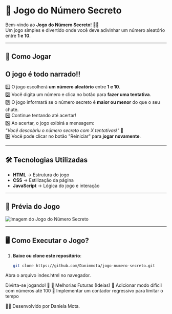 # 🎯 Jogo do Número Secreto

Bem-vindo ao **Jogo do Número Secreto**! 🔢✨  
Um jogo simples e divertido onde você deve adivinhar um número aleatório entre **1 e 10**.  

---

## 🚀 Como Jogar

## O jogo é todo narrado!!

1️⃣ O jogo escolherá **um número aleatório** entre **1 e 10**.  
2️⃣ Você digita um número e clica no botão para **fazer uma tentativa**.  
3️⃣ O jogo informará se o número secreto é **maior ou menor** do que o seu chute.  
4️⃣ Continue tentando até acertar!  
5️⃣ Ao acertar, o jogo exibirá a mensagem:  
   _"Você descobriu o número secreto com X tentativas!"_ 🎉  
6️⃣ Você pode clicar no botão "Reiniciar" para **jogar novamente**.  

---

## 🛠️ Tecnologias Utilizadas

- **HTML** → Estrutura do jogo  
- **CSS** → Estilização da página  
- **JavaScript** → Lógica do jogo e interação  

---

## 📸 Prévia do Jogo

<img src="![Jogo do Número Secreto](image-2.png)
" alt="Imagem do Jogo do Número Secreto" width="500">

---

## 🖥️ Como Executar o Jogo?

1. **Baixe ou clone este repositório**:  
   ```sh
   git clone https://github.com/Danimmota/jogo-numero-secreto.git
Abra o arquivo index.html no navegador.

Divirta-se jogando! 🚀
📌 Melhorias Futuras (Ideias)
🔹 Adicionar modo difícil com números até 100
🔹 Implementar um contador regressivo para limitar o tempo

👨‍💻 Desenvolvido por Daniela Mota.
